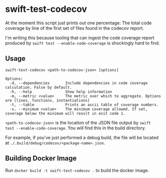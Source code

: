 # swift-test-codecov

At the moment this script just prints out one percentage: The total code coverage by line of the first set of files found in the codecov report.

I'm writing this because tooling that can ingest the code coverage report produced by `swift test --enable-code-coverage` is shockingly hard to find.

## Usage

```
swift-test-codecov <path-to-codecov-json> [options]

Options:
  -d, --dependencies       Include dependencies in code coverage calculation. False by default.
  -h, --help               Show help information
  -m, --metric <value>     The metric over which to aggregate. Options are [lines, functions, instantiations]
  -t, --table              Prints an ascii table of coverage numbers.
  -v, --minimum <value>    The minimum coverage allowed. If set, coverage below the minimum will result in exit code 1.
```

`<path-to-codecov-json>` is the location of the JSON file output by `swift test --enable-code-coverage`. You will find this in the build directory.

For example, if you've just performed a debug build, the file will be located at `./.build/debug/codecov/<package-name>.json`.

## Building Docker Image
Run `docker build -t swift-test-codecov .` to build the docker image.
